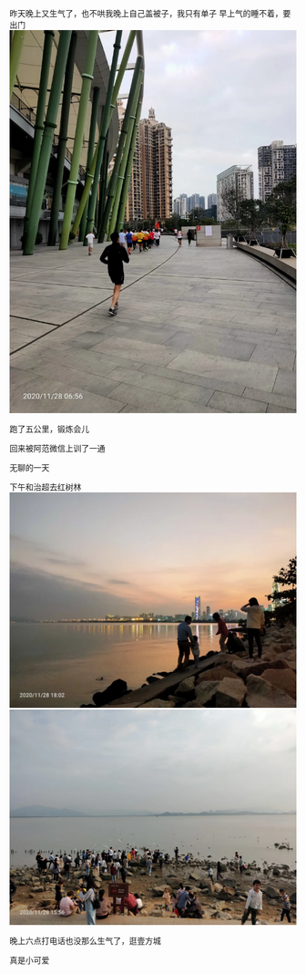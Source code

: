 昨天晚上又生气了，也不哄我晚上自己盖被子，我只有单子
早上气的睡不着，要出门![](../img/6904315-4ab939808f27dd14.jpg)

跑了五公里，锻炼会儿

回来被阿范微信上训了一通


无聊的一天

下午和治超去红树林
![](../img/6904315-eda8c22a2653aea6.jpg)
![](../img/6904315-5d8a45f01c4283d1.jpg)


晚上六点打电话也没那么生气了，逛壹方城

真是小可爱
